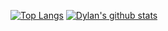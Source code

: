 [![Top Langs](https://github-readme-stats.vercel.app/api/top-langs/?username=dherrada&theme=onedark)](https://github.com/anuraghazra/github-readme-stats)
[![Dylan's github stats](https://github-readme-stats.vercel.app/api?username=dherrada&theme=onedark)](https://github.com/anuraghazra/github-readme-stats)

